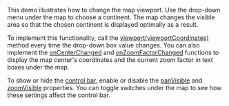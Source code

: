 This demo illustrates how to change the map viewport. Use the drop-down menu under the map to choose a continent. The map changes the visible area so that the chosen continent is displayed optimally as a result.

To implement this functionality, call the [viewport(viewportCoordinates)](/Documentation/ApiReference/UI_Components/dxVectorMap/Methods/#viewportviewportCoordinates) method every time the drop-down box value changes. You can also implement the [onCenterChanged](/Documentation/ApiReference/UI_Components/dxVectorMap/Configuration/#onCenterChanged) and [onZoomFactorChanged](/Documentation/ApiReference/UI_Components/dxVectorMap/Configuration/#onZoomFactorChanged) functions to display the map center's coordinates and the current zoom factor in text boxes under the map.

To show or hide the [control bar](/Documentation/ApiReference/UI_Components/dxVectorMap/Configuration/controlBar/), enable or disable the [panVisible](/Documentation/ApiReference/UI_Components/dxVectorMap/Configuration/controlBar/#panVisible) and [zoomVisible](/Documentation/ApiReference/UI_Components/dxVectorMap/Configuration/controlBar/#zoomVisible) properties. You can toggle switches under the map to see how these settings affect the control bar. 